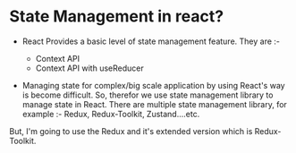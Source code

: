 # State Management in react?

- React Provides a basic level of state management feature. They are :-

  - Context API
  - Context API with useReducer

- Managing state for complex/big scale application by using React's way is become difficult. So, therefor we use state management library to manage state in React. There are multiple state management library, for example :- Redux, Redux-Toolkit, Zustand....etc.

But, I'm going to use the Redux and it's extended version which is Redux-Toolkit.
